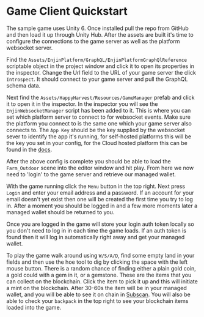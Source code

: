 # Game Client Quickstart

The sample game uses Unity 6.  Once installed pull the repo from GitHub and then load it up through Unity Hub.  After the assets are built it's time to configure the connections to the game server as well as the platform websocket server.

Find the `Assets/EnjinPlatform/GraphQL/EnjinPlatformGraphQlReference` scriptable object in the project window and click it to open its properties in the inspector.  Change the Url field to the URL of your game server the click `Introspect`.  It should connect to your game server and pull the GraphQL schema data.

Next find the `Assets/HappyHarvest/Resources/GameManager` prefab and click it to open it in the inspector.  In the inspector you will see the `EnjinWebsocketManager` script has been added to it.  This is where you can set which platform server to connect to for websocket events.  Make sure the platform you connect to is the same one which your game server also connects to.  The `App Key` should be the key supplied by the websocket sever to identify the app it's running, for self-hosted platforms this will be the key you set in your config, for the Cloud hosted platform this can be found in the [docs](https://docs.enjin.io/docs/websocket-events).

After the above config is complete you should be able to load the `Farm_Outdoor` scene into the editor window and hit play.  From here we now need to 'login' to the game server and retrieve our managed wallet.

With the game running click the `Menu` button in the top right.  Next press `Login` and enter your email address and a password.  If an account for your email doesn't yet exist then one will be created the first time you try to log in.  After a moment you should be logged in and a few more moments later a managed wallet should be returned to you.

Once you are logged in the game will store your login auth token locally so you don't need to log in in each time the game loads.  If an auth token is found then it will log in automatically right away and get your managed wallet.

To play the game walk around using `W/S/A/D`, find some empty land in your fields and then use the hoe tool to dig by clicking the space with the left mouse button.  There is a random chance of finding either a plain gold coin, a gold could with a gem in it, or a gemstone.  These are the items that you can collect on the blockchain.  Click the item to pick it up and this will initiate a mint on the blockchain.  After 30-60s the item will be in your managed wallet, and you will be able to see it on chain in [Subscan](https://canary-matrix.subscan.io/).  You will also be able to check your `backpack` in the top right to see your blockchain items loaded into the game.